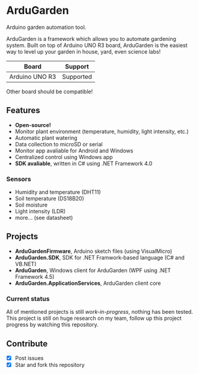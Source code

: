 # ArduGarden
Arduino garden automation tool.

ArduGarden is a framework which allows you to automate gardening system.
Built on top of Arduino UNO R3 board, ArduGarden is the easiest way to level
up your garden in house, yard, even science labs!

Board|Support
-----|---------
Arduino UNO R3|Supported

Other board should be compatible!

## Features

- **Open-source!**
- Monitor plant environment (temperature, humidity, light intensity, etc.)
- Automatic plant watering
- Data collection to microSD or serial
- Monitor app avaliable for Android and Windows
- Centralized control using Windows app
- **SDK avaliable**, written in C# using .NET Framework 4.0

### Sensors

- Humidity and temperature (DHT11)
- Soil temperature (DS18B20)
- Soil moisture
- Light intensity (LDR)
- more... (see datasheet)

## Projects

- **ArduGardenFirmware**, Arduino sketch files (using VisualMicro)
- **ArduGarden.SDK**, SDK for .NET Framwork-based language (C# and VB.NET)
- **ArduGarden**, Windows client for ArduGarden (WPF using .NET Framework 4.5)
- **ArduGarden.ApplicationServices**, ArduGarden client core

### Current status

All of mentioned projects is still *work-in-progress*, nothing has been
tested. This project is still on huge research on my team, follow up this
project progress by watching this repository.

## Contribute

- [x] Post issues
- [x] Star and fork this repository